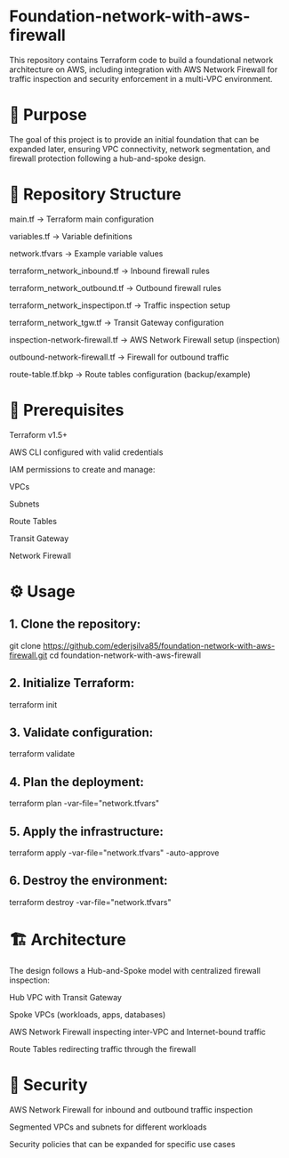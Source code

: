 # Foundation-network-with-aws-firewall

This repository contains Terraform code to build a foundational network architecture on AWS, including integration with AWS Network Firewall for traffic inspection and security enforcement in a multi-VPC environment.

# 📌 Purpose

The goal of this project is to provide an initial foundation that can be expanded later, ensuring VPC connectivity, network segmentation, and firewall protection following a hub-and-spoke design.

# 📂 Repository Structure

main.tf → Terraform main configuration

variables.tf → Variable definitions

network.tfvars → Example variable values

terraform_network_inbound.tf → Inbound firewall rules

terraform_network_outbound.tf → Outbound firewall rules

terraform_network_inspectipon.tf → Traffic inspection setup

terraform_network_tgw.tf → Transit Gateway configuration

inspection-network-firewall.tf → AWS Network Firewall setup (inspection)

outbound-network-firewall.tf → Firewall for outbound traffic

route-table.tf.bkp → Route tables configuration (backup/example)

# 🚀 Prerequisites

Terraform
 v1.5+

AWS CLI configured with valid credentials

IAM permissions to create and manage:

  VPCs
  
  Subnets
  
  Route Tables
  
  Transit Gateway
  
  Network Firewall

  # ⚙️ Usage

  ## 1. Clone the repository:

  git clone https://github.com/ederjsilva85/foundation-network-with-aws-firewall.git
cd foundation-network-with-aws-firewall

## 2. Initialize Terraform:

terraform init

## 3. Validate configuration:

terraform validate

## 4. Plan the deployment:

terraform plan -var-file="network.tfvars"

## 5. Apply the infrastructure:

terraform apply -var-file="network.tfvars" -auto-approve

## 6. Destroy the environment:

terraform destroy -var-file="network.tfvars"

# 🏗️ Architecture

The design follows a Hub-and-Spoke model with centralized firewall inspection:

Hub VPC with Transit Gateway

Spoke VPCs (workloads, apps, databases)

AWS Network Firewall inspecting inter-VPC and Internet-bound traffic

Route Tables redirecting traffic through the firewall


# 🔐 Security

AWS Network Firewall for inbound and outbound traffic inspection

Segmented VPCs and subnets for different workloads

Security policies that can be expanded for specific use cases







